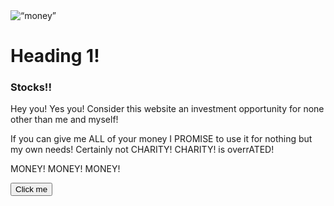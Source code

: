 <head>
    <meta charset="UTF-8">
    <meta name="viewport" content="width=device-width, initial-scale=1.0">
    <link rel=stylesheet href=“/styles.css”>
    <img alt=“money” src=“MONEY.png”>

</head>
<body>
    <h1>Heading 1!</h1>
    <h3>Stocks!!</h3>
    <p>Hey you! Yes you! Consider this website an investment opportunity for none other than me and myself!</p>
    <p>If you can give me ALL of your money I PROMISE to use it for nothing but my own needs! Certainly not CHARITY! CHARITY! is overrATED!</p>
    <p>MONEY! MONEY! MONEY!</p>
    <p id='demo' style='display: none'>Hello Javascript</p>     
<button type='button' onclick="toggleText()">Click me</button>
</body>
</html>
